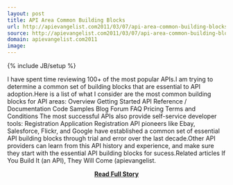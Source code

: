 ```yaml
---
layout: post
title: API Area Common Building Blocks
url: http://apievangelist.com2011/03/07/api-area-common-building-blocks/
source: http://apievangelist.com2011/03/07/api-area-common-building-blocks/
domain: apievangelist.com2011
image: 
---
```

{% include JB/setup %}<p>I have spent time reviewing 100+ of the most popular APIs.I am trying to determine a common set of building blocks that are essential to API adoption.Here is a list of what I consider are the most common building blocks for API areas: Overview Getting Started API Reference / Documentation Code Samples Blog Forum FAQ Pricing Terms and Conditions The most successful APIs also provide self-service developer tools: Registration Application Registration API pioneers like Ebay, Salesforce, Flickr, and Google have established a common set of essential API building blocks through trial and error over the last decade.Other API providers can learn from this API history and experience, and make sure they start with the essential API building blocks for sucess.Related articles If You Build It (an API), They Will Come (apievangelist.</p>
<center><p><a href="http://apievangelist.com2011/03/07/api-area-common-building-blocks/" style='padding:25px; font-sze:18px; font-weight: bold;'>Read Full Story</a></p></center>
